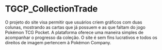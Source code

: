 # TGCP_CollectionTrade
O projeto do site visa permitir que usuários criem gráficos com duas colunas, mostrando as cartas que já possuem e as que faltam do jogo Pokémon TCG Pocket. A plataforma oferece uma maneira simples de acompanhar o progresso da coleção. O site é sem fins lucrativos e todos os direitos de imagem pertencem à Pokémon Company.
